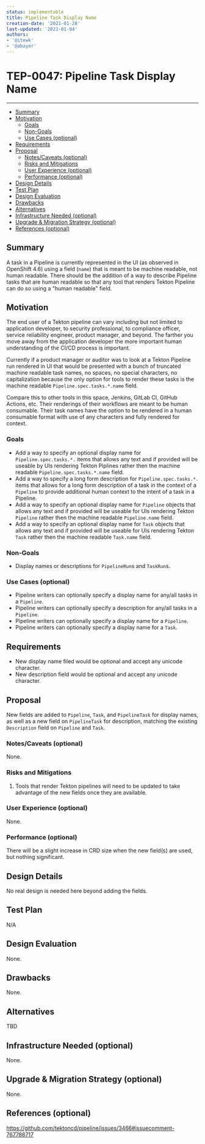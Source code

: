 ```yaml
---
status: implementable
title: Pipeline Task Display Name
creation-date: '2021-01-28'
last-updated: '2022-01-04'
authors:
- '@itewk'
- '@abayer'
---
```


# TEP-0047: Pipeline Task Display Name
---


<!-- toc -->
- [Summary](#summary)
- [Motivation](#motivation)
  - [Goals](#goals)
  - [Non-Goals](#non-goals)
  - [Use Cases (optional)](#use-cases-optional)
- [Requirements](#requirements)
- [Proposal](#proposal)
  - [Notes/Caveats (optional)](#notescaveats-optional)
  - [Risks and Mitigations](#risks-and-mitigations)
  - [User Experience (optional)](#user-experience-optional)
  - [Performance (optional)](#performance-optional)
- [Design Details](#design-details)
- [Test Plan](#test-plan)
- [Design Evaluation](#design-evaluation)
- [Drawbacks](#drawbacks)
- [Alternatives](#alternatives)
- [Infrastructure Needed (optional)](#infrastructure-needed-optional)
- [Upgrade &amp; Migration Strategy (optional)](#upgrade--migration-strategy-optional)
- [References (optional)](#references-optional)
<!-- /toc -->

## Summary

A task in a Pipeline is currently represented in the UI (as observed in OpenShift 4.6)
using a field (`name`) that is meant to be machine readable, not human readable.
There should be the addition of a way to describe Pipeline tasks that are human readable
so that any tool that renders Tekton Pipeline can do so using a "human readable" field.

## Motivation

The end user of a Tekton pipeline can vary including but not limited to
application developer, to security professional, to compliance officer,
service reliability engineer, product manager, and beyond. The farther
you move away from the application developer the more important human
understanding of the CI/CD process is important.

Currently if a product manager or auditor was to look at a Tekton Pipeline run rendered in UI
that would be presented with a bunch of truncated machine readable task names, no spaces,
no special characters, no capitalization because the only option for tools to render these tasks
is the machine readable `Pipeline.spec.tasks.*.name` field.

Compare this to other tools in this space, Jenkins, GitLab CI, GitHub Actions, etc.
Their renderings of their workflows are meant to be human consumable. Their task names have
the option to be rendered in a human consumable format with use of any characters and fully
rendered for context.

### Goals

* Add a way to specify an optional display name for `Pipeline.spec.tasks.*.` items that allows
  any text and if provided will be useable by UIs rendering Tekton Piplines rather then the
  machine readable `Pipeline.spec.tasks.*.name` field.
* Add a way to specify a long form description for `Pipeline.spec.tasks.*.` items that allows for a
  long form description of a task in the context of a `Pipeline` to provide additional
  human context to the intent of a task in a Pipeline.
* Add a way to specify an optional display name for `Pipeline` objects that allows any text
  and if provided will be useable for UIs rendering Tekton `Pipeline` rather then the
  machine readable `Pipeline.name` field.
* Add a way to specify an optional display name for `Task` objects that allows any text
  and if provided will be useable for UIs rendering Tekton `Task` rather then the
  machine readable `Task.name` field.

### Non-Goals

* Display names or descriptions for `PipelineRun`s and `TaskRun`s.

### Use Cases (optional)

* Pipeline writers can optionally specify a display name for any/all tasks in a `Pipeline`.
* Pipeline writers can optionally specify a description for any/all tasks in a `Pipeline`.
* Pipeline writers can optionally specify a display name for a `Pipeline`.
* Pipeline writers can optionally specify a display name for a `Task`.

## Requirements

* New display name filed would be optional and accept any unicode character.
* New description field would be optional and accept any unicode character.

## Proposal

New fields are added to `Pipeline`, `Task`, and `PipelineTask` for display names, as well as
a new field on `PipelineTask` for description, matching the existing `Description` field on 
`Pipeline` and `Task`.

### Notes/Caveats (optional)

None.

### Risks and Mitigations

1. Tools that render Tekton pipelines will need to be updated to take advantage of the new
fields once they are available.

### User Experience (optional)

None.

### Performance (optional)

There will be a slight increase in CRD size when the new field(s) are used, but nothing significant.

## Design Details

No real design is needed here beyond adding the fields.

## Test Plan

N/A

## Design Evaluation

None.

## Drawbacks

None.

## Alternatives

TBD

## Infrastructure Needed (optional)

None.

## Upgrade & Migration Strategy (optional)

None.

## References (optional)

https://github.com/tektoncd/pipeline/issues/3466#issuecomment-767786717
